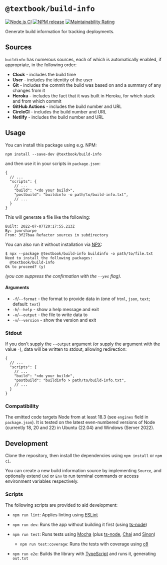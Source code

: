 # `@textbook/build-info`

[![Node.js CI][actions-badge]][actions-link]
[![NPM release][npm-badge]][npm-link]
[![Maintainability Rating][sonar-badge]][sonar-link]

Generate build information for tracking deployments.

## Sources

`buildinfo` has numerous sources, each of which is automatically enabled, if appropriate, in the following order:

- **Clock** - includes the build time
- **User** - includes the identity of the user
- **Git** - includes the commit the build was based on and a summary of any changes from it
- **Heroku** - includes the fact that it was built in Heroku, for which stack and from which commit
- **GitHub Actions** - includes the build number and URL
- **CircleCI** - includes the build number and URL
- **Netlify** - includes the build number and URL

## Usage

You can install this package using e.g. NPM:

```shell
npm install --save-dev @textbook/build-info
```

and then use it in your scripts in `package.json`:

```json5
{
  // ...
  "scripts": {
    // ...
    "build": "<do your build>",
    "postbuild": "buildinfo -o path/to/build-info.txt",
    // ...
  }
}
```

This will generate a file like the following:

```
Built: 2022-07-07T20:17:55.213Z
By: jonrsharpe
From: 3f27baa Refactor sources in subdirectory
```

You can also run it without installation via [NPX]:

```shell
$ npx --package @textbook/build-info buildinfo -o path/to/file.txt
Need to install the following packages:
  @textbook/build-info
Ok to proceed? (y)
```

_(you can suppress the confirmation with the `--yes` flag)_.

#### Arguments

- `-f`/`--format` - the format to provide data in (one of `html`, `json`, `text`; default: `text`)
- `-h`/`--help` - show a help message and exit
- `-o`/`--output` - the file to write data to
- `-v`/`--version` - show the version and exit

### Stdout

If you don't supply the `--output` argument (or supply the argument with the value `-`), data will be written to
stdout, allowing redirection:

```json5
{
  // ...
  "scripts": {
    // ...
    "build": "<do your build>",
    "postbuild": "buildinfo > path/to/build-info.txt",
    // ...
  }
}
```

### Compatibility

The emitted code targets Node from at least 18.3 (see `engines` field in `package.json`). It is tested on the latest
even-numbered versions of Node (currently 18, 20 and 22) in Ubuntu (22.04) and Windows (Server 2022).

## Development

Clone the repository, then install the dependencies using `npm install` or `npm ci`.

You can create a new build information source by implementing `Source`, and optionally extend `Cmd` or `Env` to run
terminal commands or access environment variables respectively.

### Scripts

The following scripts are provided to aid development:

- `npm run lint`: Applies linting using [ESLint]

- `npm run dev`: Runs the app without building it first (using [ts-node])

- `npm run test`: Runs tests using [Mocha] (plus [ts-node], [Chai] and [Sinon])

    - `npm run test:coverage`: Runs the tests with coverage using [c8]

- `npm run e2e`: Builds the library with [TypeScript] and runs it, generating `out.txt`

[actions-badge]: https://github.com/textbook/build-info/actions/workflows/push.yml/badge.svg
[actions-link]: https://github.com/textbook/build-info/actions/workflows/push.yml
[c8]: https://www.npmjs.com/package/c8
[chai]: https://www.chaijs.com/
[eslint]: https://eslint.org/
[mocha]: https://mochajs.org/
[npm-badge]: https://img.shields.io/npm/v/@textbook/build-info?logo=npm&color=blue
[npm-link]: https://www.npmjs.com/package/@textbook/build-info
[npx]: https://docs.npmjs.com/cli/v8/commands/npx
[sinon]: https://sinonjs.org/
[sonar-badge]: https://sonarcloud.io/api/project_badges/measure?project=textbook_build-info&metric=sqale_rating
[sonar-link]: https://sonarcloud.io/summary/new_code?id=textbook_build-info
[ts-node]: https://typestrong.org/ts-node/
[typescript]: https://www.typescriptlang.org/
